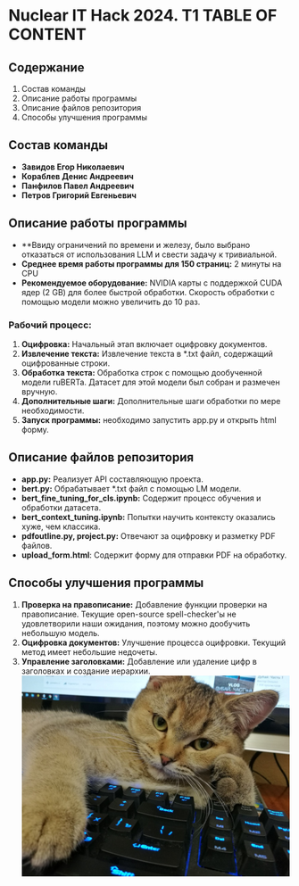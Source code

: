 # Nuclear IT Hack 2024. T1 TABLE OF CONTENT

## Содержание

1. Состав команды
2. Описание работы программы
3. Описание файлов репозитория
4. Способы улучшения программы

## Состав команды

- **Завидов Егор Николаевич**
- **Кораблев Денис Андреевич**
- **Панфилов Павел Андреевич**
- **Петров Григорий Евгеньевич**

## Описание работы программы
- **Ввиду ограничений по времени и железу, было выбрано отказаться от использования LLM и свести задачу к тривиальной.
- **Среднее время работы программы для 150 страниц:** 2 минуты на CPU
- **Рекомендуемое оборудование:** NVIDIA карты с поддержкой CUDA ядер (2 GB) для более быстрой обработки. Скорость обработки с помощью модели можно увеличить до 10 раз.

### Рабочий процесс:

1. **Оцифровка:** Начальный этап включает оцифровку документов.
2. **Извлечение текста:** Извлечение текста в *.txt файл, содержащий оцифрованные строки.
3. **Обработка текста:** Обработка строк с помощью дообученной модели ruBERTa. Датасет для этой модели был собран и размечен вручную.
4. **Дополнительные шаги:** Дополнительные шаги обработки по мере необходимости.
5. **Запуск программы:** необходимо запустить app.py и открыть html форму.

## Описание файлов репозитория

- **app.py:** Реализует API составляющую проекта.
- **bert.py:** Обрабатывает *.txt файл с помощью LM модели.
- **bert_fine_tuning_for_cls.ipynb:** Содержит процесс обучения и обработки датасета.
- **bert_context_tuning.ipynb:** Попытки научить контексту оказались хуже, чем классика.
- **pdfoutline.py, project.py:** Отвечают за оцифровку и разметку PDF файлов.
- **upload_form.html**: Содержит форму для отправки PDF на обработку.

## Способы улучшения программы

1. **Проверка на правописание:** Добавление функции проверки на правописание. Текущие open-source spell-checker'ы не удовлетворили наши ожидания, поэтому можно дообучить небольшую модель.
2. **Оцифровка документов:** Улучшение процесса оцифровки. Текущий метод имеет небольшие недочеты.
3. **Управление заголовками:** Добавление или удаление цифр в заголовках и создание иерархии.
![BARSIK](https://github.com/victorsemipalatin/-sochi_2024-/blob/main/293046_O.png)
